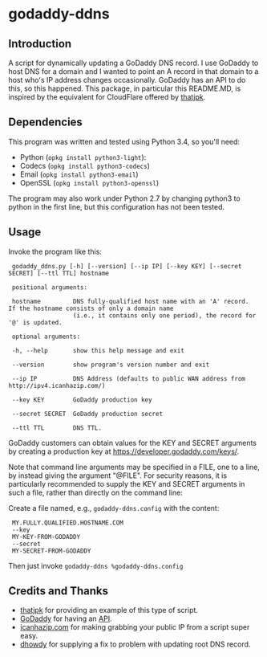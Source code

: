 # godaddy-ddns

Introduction
------------
A script for dynamically updating a GoDaddy DNS record. I use GoDaddy to host DNS for a domain and I wanted to point an A record in that domain to a host who's IP address changes occasionally. GoDaddy has an API to do this, so this happened.  This package, in particular this README.MD, is inspired by the equivalent for CloudFlare offered by [thatjpk](https://github.com/thatjpk/cloudflare-ddns).

Dependencies
------------
This program was written and tested using Python 3.4, so you'll need:

 - Python (`opkg install python3-light`):
 - Codecs (`opkg install python3-codecs`)
 - Email (`opkg install python3-email`)
 - OpenSSL (`opkg install python3-openssl`)

The program may also work under Python 2.7 by changing python3 to python in the first line, but this configuration has not
been tested.

Usage
-----
Invoke the program like this:

     godaddy_ddns.py [-h] [--version] [--ip IP] [--key KEY] [--secret SECRET] [--ttl TTL] hostname

     positional arguments:

     hostname         DNS fully-qualified host name with an 'A' record.  If the hostname consists of only a domain name
                      (i.e., it contains only one period), the record for '@' is updated.

     optional arguments:

     -h, --help       show this help message and exit

     --version        show program's version number and exit

     --ip IP          DNS Address (defaults to public WAN address from http://ipv4.icanhazip.com/)

     --key KEY        GoDaddy production key

     --secret SECRET  GoDaddy production secret

     --ttl TTL        DNS TTL.

GoDaddy customers can obtain values for the KEY and SECRET arguments by creating a production key at https://developer.godaddy.com/keys/.

Note that command line arguments may be specified in a FILE, one to a line, by instead giving the argument "@FILE".  For security reasons, it is particularly recommended to supply the KEY and SECRET arguments in such a file, rather than directly on the command line:

Create a file named, e.g., `godaddy-ddns.config` with the content:

     MY.FULLY.QUALIFIED.HOSTNAME.COM
     --key
     MY-KEY-FROM-GODADDY
     --secret
     MY-SECRET-FROM-GODADDY

Then just invoke `godaddy-ddns %godaddy-ddns.config`

Credits and Thanks
------------------
 - [thatjpk](https://github.com/thatjpk/cloudflare-ddns) for providing an example of this type of script.
 - [GoDaddy](https://www.godaddy.com/) for having an [API](https://developer.godaddy.com/).
 - [icanhazip.com](http://icanhazip.com/) for making grabbing your public IP
    from a script super easy.
 - [dhowdy](https://github.com/dhowdy) for supplying a fix to problem with updating root DNS record.
